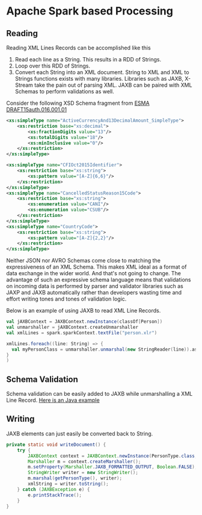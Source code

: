 # Apache Spark based Processing

## Reading
Reading XML Lines Records can be accomplished like this
1. Read each line as a String. This results in a RDD of Strings.
2. Loop over this RDD of Strings.
3. Convert each String into an XML document. String to XML and XML to Strings functions exists with many libraries. Libraries such as JAXB, X-Stream take the pain out of parsing XML. JAXB can be paired with XML Schemas to perform validations as well.

Consider the following XSD Schema fragment from [ESMA DRAFT15auth.016.001.01](https://www.iso20022.org/documents/messages/auth/schemas/auth.016.001.01.xsd)
```XML
<xs:simpleType name="ActiveCurrencyAnd13DecimalAmount_SimpleType">
    <xs:restriction base="xs:decimal">
        <xs:fractionDigits value="13"/>
        <xs:totalDigits value="18"/>
        <xs:minInclusive value="0"/>
    </xs:restriction>
</xs:simpleType>

<xs:simpleType name="CFIOct2015Identifier">
    <xs:restriction base="xs:string">
        <xs:pattern value="[A-Z]{6,6}"/>
    </xs:restriction>
</xs:simpleType>
<xs:simpleType name="CancelledStatusReason15Code">
    <xs:restriction base="xs:string">
        <xs:enumeration value="CANI"/>
        <xs:enumeration value="CSUB"/>
    </xs:restriction>
</xs:simpleType>
<xs:simpleType name="CountryCode">
    <xs:restriction base="xs:string">
        <xs:pattern value="[A-Z]{2,2}"/>
    </xs:restriction>
</xs:simpleType>
```
Neither JSON nor AVRO Schemas come close to matching the expressiveness of an XML Schema. This makes XML ideal as a format of data exchange in the wider world. And that's not going to change.
The advantage of such an expressive schema language means that validations on incoming data is performed by parser and validator libraries such as JAXP and JAXB automatically rather than developers wasting time and effort writing tones and tones of validation logic.

Below is an example of using JAXB to read XML Line Records.

```scala
val jAXBContext = JAXBContext.newInstance(classOf[Person])
val unmarshaller = jAXBContext.createUnmarshaller
val xmlLines = spark.sparkContext.textFile("person.xlr")

xmlLines.foreach((line: String) => {
  val myPersonClass = unmarshaller.unmarshal(new StringReader(line)).asInstanceOf[Person]
}
)
```
## Schema Validation
Schema validation can be easily added to JAXB while unmarshalling a XML Line Record. [Here is an Java example](http://blog.bdoughan.com/2010/12/jaxb-and-marshalunmarshal-schema.html)

## Writing
JAXB elements can just easily be converted back to String.
```java
private static void writeDocument() {
    try {
        JAXBContext context = JAXBContext.newInstance(PersonType.class, AddressType.class);
        Marshaller m = context.createMarshaller();
        m.setProperty(Marshaller.JAXB_FORMATTED_OUTPUT, Boolean.FALSE);
        StringWriter writer = new StringWriter();
        m.marshal(getPersonType(), writer);
        xmlString = writer.toString();
    } catch (JAXBException e) {
        e.printStackTrace();
    }
}
```
